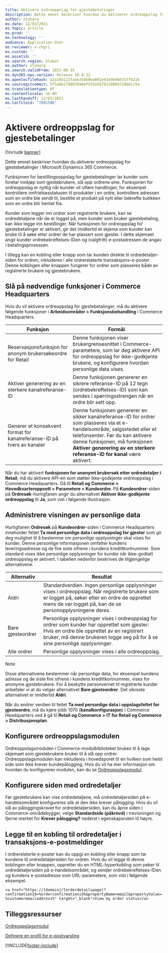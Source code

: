 ```yaml
---
title: Aktivere ordreoppslag for gjestebetalinger
description: Dette emnet beskriver hvordan du aktiverer ordreoppslag for gjestebetalinger i Microsoft Dynamics 365 Commerce.
author: stuharg
ms.date: 12/03/2021
ms.topic: article
ms.prod: ''
ms.technology: ''
audience: Application User
ms.reviewer: v-chgri
ms.custom: ''
ms.assetid: ''
ms.search.region: Global
ms.author: stuharg
ms.search.validFrom: 2021-08-15
ms.dyn365.ops.version: Release 10.0.22
ms.openlocfilehash: a2a10b122faae354b0ea002e43a9bd60157f6216
ms.sourcegitcommit: 5f5a8b1790076904f5fda567925089472868cc5a
ms.translationtype: HT
ms.contentlocale: nb-NO
ms.lasthandoff: 12/03/2021
ms.locfileid: "7891506"
---
```

# <a name="enable-order-lookup-for-guest-checkouts"></a>Aktivere ordreoppslag for gjestebetalinger

[!include [banner](includes/banner.md)]

Dette emnet beskriver hvordan du aktiverer ordreoppslag for gjestebetalinger i Microsoft Dynamics 365 Commerce.

Funksjonen for bestillingsoppslag for gjestebetalinger lar kunder som foretar innkjøp som gjestebrukere, slå opp ordrene sine. Funksjonen for ordreoppslag er nyttig når kunder vil utføre handlinger, for eksempel kontrollere innfrielsesstatusen til produkter i en ordre, kontrollere adressen som en ordre ble sendt til, bestille et produkt på nytt eller bekrefte butikken som en ordre blir hentet fra.

Kunder som legger inn ordrer som registrerte brukere, kan se ordredetaljene når de er logget på, men kunder som bruker gjestebetaling, kan ikke legge inn bestillinger. Når funksjonen for ordreoppslag for gjestebetalinger er aktivert, gir det imidlertid et skjema som kunder kan bruke til å søke etter ordrer de har plassert som gjester. I dette skjemaet angir kunder ordrebekreftelses-IDen og (valgfritt) e-postadressen de angav i betalingsprosessen.

I tillegg kan en kobling eller knapp som tar kunden direkte til ordredetaljer-siden for ordren, inkluderes i alle ordrerelaterte transaksjons-e-poster. Denne koblingen eller knappen fungerer for ordrer som plasseres både av registrerte brukere og gjestebrukere.

## <a name="turn-on-necessary-features-in-commerce-headquarters"></a>Slå på nødvendige funksjoner i Commerce Headquarters

Hvis du vil aktivere ordreoppslag for gjestebetalinger, må du aktivere følgende funksjoner i **Arbeidsområder \> Funksjonsbehandling** i Commerce Headquarters.

| Funksjon | Formål |
|---------|---------|
| Reservasjonsfunksjon for anonym brukersøkeordre for Retail | Denne funksjonen viser brukergrensesnittet i Commerce-parametere, som lar deg aktivere API for ordreoppslag for ikke-godkjente brukere, og konfigurere hvordan personlige data vises. |
| Aktiver generering av en sterkere kanalreferanse-ID | Denne funksjonen genererer en sikrere referanse-ID på 12 tegn (ordrebekreftelses-ID) som kan sendes i spørringsstrengen når en ordre blir sett opp. |
| Generer et konsekvent format for kanalreferanse-ID på tvers av kanaler | Denne funksjonen genererer en sikker kanalreferanse-ID for ordrer som plasseres via et e-handelsområde, salgsstedet eller et telefonsenter. Før du kan aktivere denne funksjonen, må funksjonen **Aktiver generering av en sterkere referanse-ID for kanal** være aktivert. |

Når du har aktivert **funksjonen for anonymt brukersøk etter ordredetaljer i Retail**, må du aktivere API-en som støtter ikke-godkjente ordreoppslag i Commerce Headquarters. Gå til **Retail og Commerce \> Hovedkvarteroppsett \> Parametere \> Kundeordre**. På **Kundeordrer**-siden på **Ordresøk**-hurtigfanen angir du alternativet **Aktiver ikke-godkjente ordreoppslag** til **Ja**, som vist i følgende illustrasjon.

## <a name="manage-the-display-of-personal-data"></a>Administrere visningen av personlige data

Hurtigfanen **Ordresøk** på **Kundeordrer**-siden i Commerce Headquarters inneholder feltet **Ta med personlige data i ordreoppslag for gjester** som gir deg mulighet til å bestemme om personlige opplysninger skal vises for kunder. Denne personlige informasjonen omfatter kundens leveringsadresse og de fire siste sifrene i kundens kredittkortnummer. Som standard vises ikke personlige opplysninger for kunder når ikke-godtatt ordreoppslag er aktivert. I tabellen nedenfor beskrives de tilgjengelige alternativene.

| Alternativ | Resultat |
|--------|--------|
| Aldri | Standardverdien. Ingen personlige opplysninger vises i ordreoppslag. Når registrerte brukere som er logget på, søker etter en ordre de opprettet mens de var logget på, kan de se personopplysningene deres. |
| Bare gjesteordrer | Personlige opplysninger vises i ordreoppslag for ordrer som kunder har opprettet som gjester. Hvis en ordre ble opprettet av en registrert bruker, må denne brukeren logge seg på for å se sine personlige opplysninger. |
| Alle ordrer | Personlige opplysninger vises i alle ordreoppslag. |

> [!NOTE]
> Disse alternativene bestemmer når personlige data, for eksempel kundens adresse og de siste fire sifrene i kundens kredittkortnummer, vises for anonyme gjestebrukere. For å beskytte personvernet til registrerte kunder anbefaler vi at du velger alternativet **Bare gjesteordrer**. Det sikreste alternativet er imidlertid **Aldri**.

Når du endrer verdien til feltet **Ta med personlige data i oppslagsfeltet for gjesteordre**, må du kjøre jobb 1070 (**kanalkonfigurasjon**) i Commerce Headquarters ved å gå til **Retail og Commerce \> IT for Retail og Commerce \> Distribusjonsplan**.

## <a name="configure-the-order-lookup-module"></a>Konfigurere ordreoppslagsmodulen

Ordreoppslagsmodulen i Commerce-modulbiblioteket brukes til å lage skjemaet som gjestebrukere bruker til å slå opp ordrer. Ordreoppslagsmodulen kan inkluderes i hovedsporet til en hvilken som helst side som ikke krever kundepålogging. Hvis du vil ha mer informasjon om hvordan du konfigurerer modulen, kan du se [Ordreoppslagsmodul](order-lookup-module.md).

## <a name="configure-the-order-details-page"></a>Konfigurere siden med ordredetaljer

Før gjestebrukere kan vise ordredetaljene, må ordredetaljersiden på e-handelsområdet konfigureres slik at den ikke krever pålogging. Hvis du vil slå av påloggingskravet for ordredetaljersiden, kan du åpne siden i Commerce-områdebygger, velge **Standardside (påkrevd)** i trevisningen og fjerne merket for **Krever pålogging?** nederst i egenskapsruten til høyre.

## <a name="add-a-link-to-order-details-in-transactional-emails"></a>Legge til en kobling til ordredetaljer i transaksjons-e-postmeldinger

I ordrerelaterte e-poster kan du oppgi en kobling eller knapp som tar kundene til ordredetaljersiden for ordren. Hvis du vil legge til denne koblingen eller knappen, oppretter du en HTML-hyperkobling som peker til ordredetaljersiden på e-handelsområdet, og sender ordrebekreftelses-IDen og kundens e-postadresse som URL-parametere, som vist i følgende eksempel.

`<a href="https://[domain]/[orderdetailspage]?confirmationId=%orderconfirmationid%&propertyName=email&propertyValue=%customeremailaddress%" target="_blank">View my order status</a>`

## <a name="additional-resources"></a>Tilleggsressurser

[Ordreoppslagsmodul](order-lookup-module.md)

[Definere en profil for e-postvarsling](email-notification-profiles.md)

[!INCLUDE[footer-include](../includes/footer-banner.md)]
